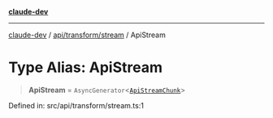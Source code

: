 [**claude-dev**](../../../../README.md)

***

[claude-dev](../../../../README.md) / [api/transform/stream](../README.md) / ApiStream

# Type Alias: ApiStream

> **ApiStream** = `AsyncGenerator`\<[`ApiStreamChunk`](ApiStreamChunk.md)\>

Defined in: src/api/transform/stream.ts:1
